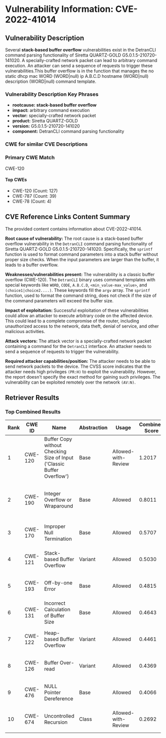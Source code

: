 # Vulnerability Information: CVE-2022-41014

## Vulnerability Description
Several **stack-based buffer overflow** vulnerabilities exist in the DetranCLI command parsing functionality of Siretta QUARTZ-GOLD G5.0.1.5-210720-141020. A specially-crafted network packet can lead to arbitrary command execution. An attacker can send a sequence of requests to trigger these vulnerabilities.This buffer overflow is in the function that manages the no static dhcp mac WORD (WORD|null) ip A.B.C.D hostname (WORD|null) description (WORD|null) command template.

### Vulnerability Description Key Phrases
- **rootcause:** **stack-based buffer overflow**
- **impact:** arbitrary command execution
- **vector:** specially-crafted network packet
- **product:** Siretta QUARTZ-GOLD
- **version:** G5.0.1.5-210720-141020
- **component:** DetranCLI command parsing functionality

### CWE for similar CVE Descriptions
### Primary CWE Match
CWE-120

#### Top CWEs
- CWE-120 (Count: 127)
- CWE-787 (Count: 39)
- CWE-78 (Count: 4)

## CVE Reference Links Content Summary
The provided content contains information about CVE-2022-41014.

**Root cause of vulnerability:**
The root cause is a stack-based buffer overflow vulnerability in the `DetranCLI` command parsing functionality of Siretta QUARTZ-GOLD G5.0.1.5-210720-141020. Specifically, the `sprintf` function is used to format command parameters into a stack buffer without proper size checks. When the input parameters are larger than the buffer, it leads to a buffer overflow.

**Weaknesses/vulnerabilities present:**
The vulnerability is a classic buffer overflow (CWE-120). The `DetranCLI` binary uses command templates with special keywords like `WORD`, `CODE`, `A.B.C.D`, `<min_value-max_value>`, and `(choice1|choice2....)`. These keywords fill the `argv` array. The `sprintf` function, used to format the command string, does not check if the size of the command parameters will exceed the buffer size.

**Impact of exploitation:**
Successful exploitation of these vulnerabilities could allow an attacker to execute arbitrary code on the affected device. This could lead to a complete compromise of the router, including unauthorized access to the network, data theft, denial of service, and other malicious activities.

**Attack vectors:**
The attack vector is a specially-crafted network packet containing a command for the `DetranCLI` interface. An attacker needs to send a sequence of requests to trigger the vulnerability.

**Required attacker capabilities/position:**
The attacker needs to be able to send network packets to the device. The CVSS score indicates that the attacker needs high privileges `(PR:H)` to exploit the vulnerability. However, the report doesn't specify the exact method for gaining such privileges.
The vulnerability can be exploited remotely over the network `(AV:N)`.

## Retriever Results

### Top Combined Results

| Rank | CWE ID | Name | Abstraction | Usage | Combined Score | Retrievers | Individual Scores |
|------|--------|------|-------------|-------|---------------|------------|-------------------|
| 1 | CWE-120 | Buffer Copy without Checking Size of Input ('Classic Buffer Overflow') | Base | Allowed-with-Review | 1.2017 | dense, sparse, graph | dense: 0.691, sparse: 0.972, graph: 1.000 |
| 2 | CWE-190 | Integer Overflow or Wraparound | Base | Allowed | 0.8011 | dense, sparse, graph | dense: 0.561, sparse: 0.368, graph: 0.867 |
| 3 | CWE-170 | Improper Null Termination | Base | Allowed | 0.5707 | sparse, graph | sparse: 0.373, graph: 1.000 |
| 4 | CWE-121 | Stack-based Buffer Overflow | Variant | Allowed | 0.5030 | dense, sparse | dense: 0.658, sparse: 0.377 |
| 5 | CWE-193 | Off-by-one Error | Base | Allowed | 0.4815 | dense, sparse | dense: 0.559, sparse: 0.353 |
| 6 | CWE-131 | Incorrect Calculation of Buffer Size | Base | Allowed | 0.4643 | dense, sparse | dense: 0.562, sparse: 0.320 |
| 7 | CWE-122 | Heap-based Buffer Overflow | Variant | Allowed | 0.4461 | dense, sparse | dense: 0.577, sparse: 0.340 |
| 8 | CWE-126 | Buffer Over-read | Variant | Allowed | 0.4369 | dense, sparse | dense: 0.575, sparse: 0.324 |
| 9 | CWE-476 | NULL Pointer Dereference | Base | Allowed | 0.4066 | sparse, graph | sparse: 0.316, graph: 0.631 |
| 10 | CWE-674 | Uncontrolled Recursion | Class | Allowed-with-Review | 0.2692 | dense, sparse | dense: 0.564, sparse: 0.308 |

